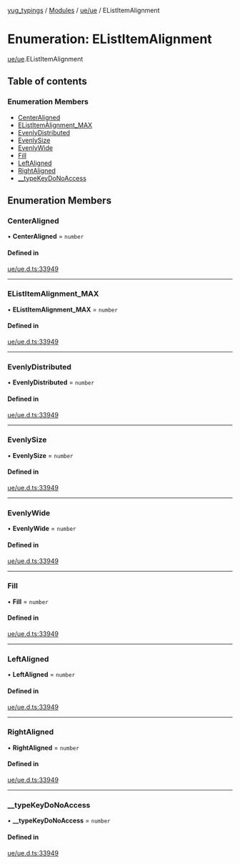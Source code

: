 [yug_typings](../README.md) / [Modules](../modules.md) / [ue/ue](../modules/ue_ue.md) / EListItemAlignment

# Enumeration: EListItemAlignment

[ue/ue](../modules/ue_ue.md).EListItemAlignment

## Table of contents

### Enumeration Members

- [CenterAligned](ue_ue.EListItemAlignment.md#centeraligned)
- [EListItemAlignment\_MAX](ue_ue.EListItemAlignment.md#elistitemalignment_max)
- [EvenlyDistributed](ue_ue.EListItemAlignment.md#evenlydistributed)
- [EvenlySize](ue_ue.EListItemAlignment.md#evenlysize)
- [EvenlyWide](ue_ue.EListItemAlignment.md#evenlywide)
- [Fill](ue_ue.EListItemAlignment.md#fill)
- [LeftAligned](ue_ue.EListItemAlignment.md#leftaligned)
- [RightAligned](ue_ue.EListItemAlignment.md#rightaligned)
- [\_\_typeKeyDoNoAccess](ue_ue.EListItemAlignment.md#__typekeydonoaccess)

## Enumeration Members

### CenterAligned

• **CenterAligned** = `number`

#### Defined in

[ue/ue.d.ts:33949](https://github.com/YugMetaverse/yug_typings/blob/25cad34/ue/ue.d.ts#L33949)

___

### EListItemAlignment\_MAX

• **EListItemAlignment\_MAX** = `number`

#### Defined in

[ue/ue.d.ts:33949](https://github.com/YugMetaverse/yug_typings/blob/25cad34/ue/ue.d.ts#L33949)

___

### EvenlyDistributed

• **EvenlyDistributed** = `number`

#### Defined in

[ue/ue.d.ts:33949](https://github.com/YugMetaverse/yug_typings/blob/25cad34/ue/ue.d.ts#L33949)

___

### EvenlySize

• **EvenlySize** = `number`

#### Defined in

[ue/ue.d.ts:33949](https://github.com/YugMetaverse/yug_typings/blob/25cad34/ue/ue.d.ts#L33949)

___

### EvenlyWide

• **EvenlyWide** = `number`

#### Defined in

[ue/ue.d.ts:33949](https://github.com/YugMetaverse/yug_typings/blob/25cad34/ue/ue.d.ts#L33949)

___

### Fill

• **Fill** = `number`

#### Defined in

[ue/ue.d.ts:33949](https://github.com/YugMetaverse/yug_typings/blob/25cad34/ue/ue.d.ts#L33949)

___

### LeftAligned

• **LeftAligned** = `number`

#### Defined in

[ue/ue.d.ts:33949](https://github.com/YugMetaverse/yug_typings/blob/25cad34/ue/ue.d.ts#L33949)

___

### RightAligned

• **RightAligned** = `number`

#### Defined in

[ue/ue.d.ts:33949](https://github.com/YugMetaverse/yug_typings/blob/25cad34/ue/ue.d.ts#L33949)

___

### \_\_typeKeyDoNoAccess

• **\_\_typeKeyDoNoAccess** = `number`

#### Defined in

[ue/ue.d.ts:33949](https://github.com/YugMetaverse/yug_typings/blob/25cad34/ue/ue.d.ts#L33949)
